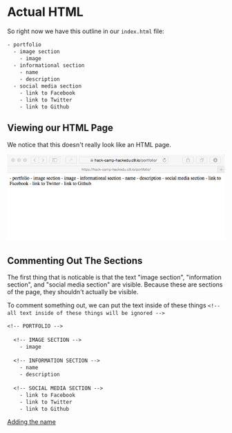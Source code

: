 # Actual HTML

So right now we have this outline in our `index.html` file:

```
- portfolio
  - image section
    - image
  - informational section
    - name
    - description
  - social media section
    - link to Facebook
    - link to Twitter
    - link to Github
```

## Viewing our HTML Page

We notice that this doesn't really look like an HTML page.

![](img/empty_window.png)

## Commenting Out The Sections

The first thing that is noticable is that the text "image section", "information section", and "social media section" are visible. Because these are sections of the page, they shouldn't actually be visible.

To comment something out, we can put the text inside of these things `<!-- all text inside of these things will be ignored -->`

```
<!-- PORTFOLIO -->

  <!-- IMAGE SECTION -->
    - image
  
  <!-- INFORMATION SECTION -->
    - name
    - description

  <!-- SOCIAL MEDIA SECTION -->
    - link to Facebook
    - link to Twitter
    - link to Github
```

[Adding the name](adding_name_challenge.md)